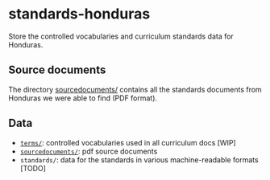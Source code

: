 # standards-honduras
Store the controlled vocabularies and curriculum standards data for Honduras.

Source documents
----------------
The directory [sourcedocuments/](./sourcedocuments/) contains all the standards documents from Honduras we were able to find (PDF format).


Data
----
 - [`terms/`](./terms): controlled vocabularies used in all curriculum docs [WIP]
 - [`sourcedocuments/`](./sourcedocuments): pdf source documents
 - `standards/`: data for the standards in various machine-readable formats [TODO]
